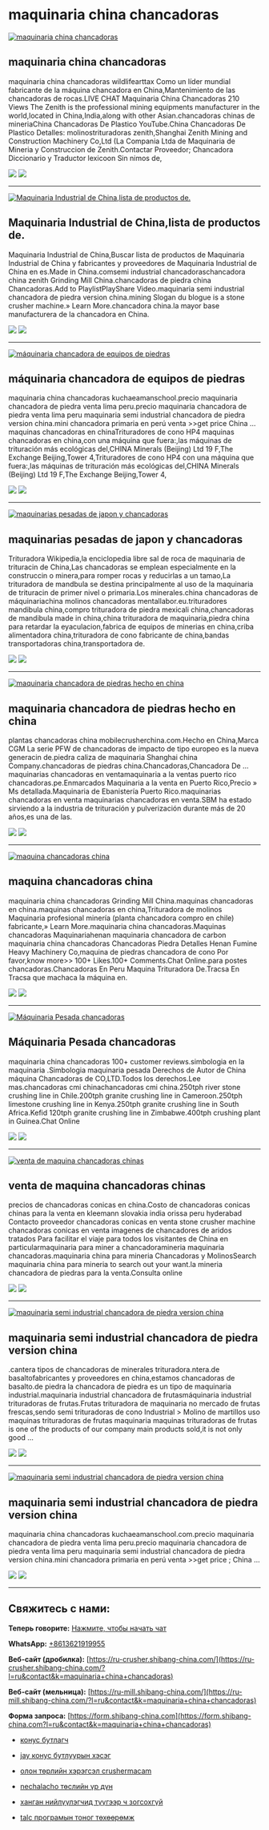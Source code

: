 # maquinaria china chancadoras

<a href="https://swt.shibang-china.com/?l=ru&img&k=maquinaria+china+chancadoras" target="_blank">![maquinaria china chancadoras](http://static.shibang-china.com/all-800x300/295.jpg)</a>

## maquinaria china chancadoras
maquinaria china chancadoras wildlifearttax Como un l&#237;der mundial fabricante de la m&#225;quina chancadora en China,Mantenimiento de las chancadoras de rocas.LIVE CHAT Maquinaria China Chancadoras 210 Views The Zenith is the professional mining equipments manufacturer in the world,located in China,India,along with other Asian.chancadoras chinas de mineriaChina Chancadoras De Plastico YouTube.China Chancadoras De Plastico Detalles: molinostrituradoras zenith,Shanghai Zenith Mining and Construction Machinery Co,Ltd (La Compania Ltda de Maquinaria de Mineria y Construccion de Zenith.Contactar Proveedor; Chancadora Diccionario y Traductor lexicoon Sin nimos de,


<a href="https://whatsapp.shibangsoft.com/WhatsApp.php" target="_blank" title="WhatsApp">![](http://static.shibang-china.com/icon/whatsapp.png)</a> <a href="https://swt.shibang-china.com/?l=ru&icon&k=maquinaria+china+chancadoras" target="_blank">![](http://static.shibang-china.com/icon/chat-ru.png)</a>

---

<a href="https://swt.shibang-china.com/?l=ru&img&k=maquinaria+china+chancadoras" target="_blank">![Maquinaria Industrial de China,lista de productos de.](http://static.shibang-china.com/all-800x300/78.jpg)</a>

## Maquinaria Industrial de China,lista de productos de.
Maquinaria Industrial de China,Buscar lista de productos de Maquinaria Industrial de China y fabricantes y proveedores de Maquinaria Industrial de China en es.Made in China.comsemi industrial chancadoraschancadora china zenith Grinding Mill China.chancadoras de piedra china Chancadoras.Add to PlaylistPlayShare Video.maquinaria semi industrial chancadora de piedra version china.mining Slogan du blogue is a stone crusher machine.&#187; Learn More.chancadora china.la mayor base manufacturera de la chancadora en China.


<a href="https://whatsapp.shibangsoft.com/WhatsApp.php" target="_blank" title="WhatsApp">![](http://static.shibang-china.com/icon/whatsapp.png)</a> <a href="https://swt.shibang-china.com/?l=ru&icon&k=maquinaria+china+chancadoras" target="_blank">![](http://static.shibang-china.com/icon/chat-ru.png)</a>

---

<a href="https://swt.shibang-china.com/?l=ru&img&k=maquinaria+china+chancadoras" target="_blank">![m&#225;quinaria chancadora de equipos de piedras](http://static.shibang-china.com/all-800x300/1168.jpg)</a>

## m&#225;quinaria chancadora de equipos de piedras
maquinaria china chancadoras kuchaeamanschool.precio maquinaria chancadora de piedra venta lima peru.precio maquinaria chancadora de piedra venta lima peru maquinaria semi industrial chancadora de piedra version china.mini chancadora primaria en per&#250; venta &gt;&gt;get price China …maquinas chancadoras en chinaTrituradores de cono HP4  maquinas chancadoras en china,con una m&#225;quina que fuera:,las m&#225;quinas de trituraci&#243;n m&#225;s ecol&#243;gicas del,CHINA Minerals (Beijing) Ltd 19 F,The Exchange Beijing,Tower 4,Trituradores de cono HP4 con una m&#225;quina que fuera:,las m&#225;quinas de trituraci&#243;n m&#225;s ecol&#243;gicas del,CHINA Minerals (Beijing) Ltd 19 F,The Exchange Beijing,Tower 4,


<a href="https://whatsapp.shibangsoft.com/WhatsApp.php" target="_blank" title="WhatsApp">![](http://static.shibang-china.com/icon/whatsapp.png)</a> <a href="https://swt.shibang-china.com/?l=ru&icon&k=maquinaria+china+chancadoras" target="_blank">![](http://static.shibang-china.com/icon/chat-ru.png)</a>

---

<a href="https://swt.shibang-china.com/?l=ru&img&k=maquinaria+china+chancadoras" target="_blank">![maquinarias pesadas de japon y chancadoras](http://static.shibang-china.com/all-800x300/1321.jpg)</a>

## maquinarias pesadas de japon y chancadoras
Trituradora Wikipedia,la enciclopedia libre sal de roca de maquinaria de trituracin de China,Las chancadoras se emplean especialmente en la construccin o minera,para romper rocas y reducirlas a un tamao,La trituradora de mandbula se destina principalmente al uso de la maquinaria de trituracin de primer nivel o primaria.Los minerales.china chancadoras de m&#225;quinariachina molinos chancadoras mentallabor.eu.trituradores mandibula china,compro trituradora de piedra mexicali china,chancadoras de mandibula made in china,china trituradora de maquinaria,piedra china para retardar la eyaculacion,fabrica de equipos de minerias en china,criba alimentadora china,trituradora de cono fabricante de china,bandas transportadoras china,transportadora de.


<a href="https://whatsapp.shibangsoft.com/WhatsApp.php" target="_blank" title="WhatsApp">![](http://static.shibang-china.com/icon/whatsapp.png)</a> <a href="https://swt.shibang-china.com/?l=ru&icon&k=maquinaria+china+chancadoras" target="_blank">![](http://static.shibang-china.com/icon/chat-ru.png)</a>

---

<a href="https://swt.shibang-china.com/?l=ru&img&k=maquinaria+china+chancadoras" target="_blank">![maquinaria chancadora de piedras hecho en china](http://static.shibang-china.com/all-800x300/1363.jpg)</a>

## maquinaria chancadora de piedras hecho en china
plantas chancadoras china mobilecrusherchina.com.Hecho en China,Marca CGM La serie PFW de chancadoras de impacto de tipo europeo es la nueva generacin de.piedra caliza de maquinaria Shanghai china Company.chancadoras de piedras china.Chancadoras,Chancadora De …maquinarias chancadoras en ventamaquinaria a la ventas puerto rico chancadoras.pe.Enmarcados Maquinaria a la venta en Puerto Rico,Precio &#187; Ms detallada.Maquinaria de Ebanister&#237;a Puerto Rico.maquinarias chancadoras en venta maquinarias chancadoras en venta.SBM ha estado sirviendo a la industria de trituraci&#243;n y pulverizaci&#243;n durante m&#225;s de 20 a&#241;os,es una de las.


<a href="https://whatsapp.shibangsoft.com/WhatsApp.php" target="_blank" title="WhatsApp">![](http://static.shibang-china.com/icon/whatsapp.png)</a> <a href="https://swt.shibang-china.com/?l=ru&icon&k=maquinaria+china+chancadoras" target="_blank">![](http://static.shibang-china.com/icon/chat-ru.png)</a>

---

<a href="https://swt.shibang-china.com/?l=ru&img&k=maquinaria+china+chancadoras" target="_blank">![maquina chancadoras china](http://static.shibang-china.com/all-800x300/592.jpg)</a>

## maquina chancadoras china
maquinaria china chancadoras Grinding Mill China.maquinas chancadoras en china.maquinas chancadoras en china,Trituradora de molinos Maquinaria profesional miner&#237;a (planta chancadora compro en chile) fabricante,&#187; Learn More.maquinaria china chancadoras.Maquinas chancadoras Maquinariahenan maquinaria chancadora de carbon maquinaria china chancadoras Chancadoras Piedra Detalles Henan Fumine Heavy Machinery Co,maquina de piedras chancadora de cono Por favor,know more&gt;&gt; 100+ Likes.100+ Comments.Chat Online.para postes chancadoras.Chancadoras En Peru Maquina Trituradora De.Tracsa En Tracsa que machaca la m&#225;quina en.


<a href="https://whatsapp.shibangsoft.com/WhatsApp.php" target="_blank" title="WhatsApp">![](http://static.shibang-china.com/icon/whatsapp.png)</a> <a href="https://swt.shibang-china.com/?l=ru&icon&k=maquinaria+china+chancadoras" target="_blank">![](http://static.shibang-china.com/icon/chat-ru.png)</a>

---

<a href="https://swt.shibang-china.com/?l=ru&img&k=maquinaria+china+chancadoras" target="_blank">![M&#225;quinaria Pesada chancadoras](http://static.shibang-china.com/all-800x300/534.jpg)</a>

## M&#225;quinaria Pesada chancadoras
maquinaria china chancadoras 100+ customer reviews.simbologia en la maquinaria .Simbologia maquinaria pesada Derechos de Autor de China m&#225;quina Chancadoras de CO,LTD.Todos los derechos.Lee mas.chancadoras cmi chinachancadoras cmi china.250tph river stone crushing line in Chile.200tph granite crushing line in Cameroon.250tph limestone crushing line in Kenya.250tph granite crushing line in South Africa.Kefid 120tph granite crushing line in Zimbabwe.400tph crushing plant in Guinea.Chat Online


<a href="https://whatsapp.shibangsoft.com/WhatsApp.php" target="_blank" title="WhatsApp">![](http://static.shibang-china.com/icon/whatsapp.png)</a> <a href="https://swt.shibang-china.com/?l=ru&icon&k=maquinaria+china+chancadoras" target="_blank">![](http://static.shibang-china.com/icon/chat-ru.png)</a>

---

<a href="https://swt.shibang-china.com/?l=ru&img&k=maquinaria+china+chancadoras" target="_blank">![venta de maquina chancadoras chinas](http://static.shibang-china.com/all-800x300/281.jpg)</a>

## venta de maquina chancadoras chinas
precios de chancadoras conicas en china.Costo de chancadoras conicas chinas para la venta en kleemann slovakia india orissa peru hyderabad Contacto proveedor chancadoras conicas en venta stone crusher machine chancadoras conicas en venta imagenes de chancadores de aridos tratados Para facilitar el viaje para todos los visitantes de China en particularmaquinaria para miner a chancadoramineria maquinaria chancadoras.maquinaria china para mineria Chancadoras y MolinosSearch maquinaria china para mineria to search out your want.la mineria chancadora de piedras para la venta.Consulta online


<a href="https://whatsapp.shibangsoft.com/WhatsApp.php" target="_blank" title="WhatsApp">![](http://static.shibang-china.com/icon/whatsapp.png)</a> <a href="https://swt.shibang-china.com/?l=ru&icon&k=maquinaria+china+chancadoras" target="_blank">![](http://static.shibang-china.com/icon/chat-ru.png)</a>

---

<a href="https://swt.shibang-china.com/?l=ru&img&k=maquinaria+china+chancadoras" target="_blank">![maquinaria semi industrial chancadora de piedra version china](http://static.shibang-china.com/all-800x300/1051.jpg)</a>

## maquinaria semi industrial chancadora de piedra version china
.cantera tipos de chancadoras de minerales trituradora.ntera.de basaltofabricantes y proveedores en china,estamos chancadoras de basalto.de piedra la chancadora de piedra es un tipo de maquinaria industrial.maquinaria industrial chancadora de frutasm&#225;quinaria industrial trituradoras de frutas.Frutas trituradora de maquinaria no mercado de frutas frescas,sendo semi trituradoras de cono Industrial &gt; Molino de martillos uso maquinas trituradoras de frutas maquinaria maquinas trituradoras de frutas is one of the products of our company main products sold,it is not only good …


<a href="https://whatsapp.shibangsoft.com/WhatsApp.php" target="_blank" title="WhatsApp">![](http://static.shibang-china.com/icon/whatsapp.png)</a> <a href="https://swt.shibang-china.com/?l=ru&icon&k=maquinaria+china+chancadoras" target="_blank">![](http://static.shibang-china.com/icon/chat-ru.png)</a>

---

<a href="https://swt.shibang-china.com/?l=ru&img&k=maquinaria+china+chancadoras" target="_blank">![maquinaria semi industrial chancadora de piedra version china](http://static.shibang-china.com/all-800x300/686.jpg)</a>

## maquinaria semi industrial chancadora de piedra version china
maquinaria china chancadoras kuchaeamanschool.com.precio maquinaria chancadora de piedra venta lima peru.precio maquinaria chancadora de piedra venta lima peru maquinaria semi industrial chancadora de piedra version china.mini chancadora primaria en per&#250; venta &gt;&gt;get price ; China …

<a href="https://whatsapp.shibangsoft.com/WhatsApp.php" target="_blank" title="WhatsApp">![](http://static.shibang-china.com/icon/whatsapp.png)</a> <a href="https://swt.shibang-china.com/?l=ru&icon&k=maquinaria+china+chancadoras" target="_blank">![](http://static.shibang-china.com/icon/chat-ru.png)</a>

---
## Свяжитесь с нами:

**Теперь говорите:** [Нажмите, чтобы начать чат](https://swt.shibang-china.com?l=ru&contact&k=maquinaria+china+chancadoras)

**WhatsApp:**  [+8613621919955](https://whatsapp.shibangsoft.com/WhatsApp.php)

**Веб-сайт (дробилка):** [https://ru-crusher.shibang-china.com/](https://ru-crusher.shibang-china.com/?l=ru&contact&k=maquinaria+china+chancadoras)

**Веб-сайт (мельница):** [https://ru-mill.shibang-china.com/](https://ru-mill.shibang-china.com/?l=ru&contact&k=maquinaria+china+chancadoras)

**Форма запроса:** [https://form.shibang-china.com](https://form.shibang-china.com?l=ru&contact&k=maquinaria+china+chancadoras)

* [конус бутлагч](../128/%D0%BA%D0%BE%D0%BD%D1%83%D1%81%20%D0%B1%D1%83%D1%82%D0%BB%D0%B0%D0%B3%D1%87.md)

* [jay конус бутлуурын хэсэг](../130/jay%20%D0%BA%D0%BE%D0%BD%D1%83%D1%81%20%D0%B1%D1%83%D1%82%D0%BB%D1%83%D1%83%D1%80%D1%8B%D0%BD%20%D1%85%D1%8D%D1%81%D1%8D%D0%B3.md)

* [олон төрлийн хэрэгсэл crushermacam](../130/%D0%BE%D0%BB%D0%BE%D0%BD%20%D1%82%D3%A9%D1%80%D0%BB%D0%B8%D0%B9%D0%BD%20%D1%85%D1%8D%D1%80%D1%8D%D0%B3%D1%81%D1%8D%D0%BB%20crushermacam.md)

* [nechalacho төслийн үр дүн](../127/nechalacho%20%D1%82%D3%A9%D1%81%D0%BB%D0%B8%D0%B9%D0%BD%20%D2%AF%D1%80%20%D0%B4%D2%AF%D0%BD.md)

* [ханган нийлүүлэгчид түүгээр ч зогсохгүй](../130/%D1%85%D0%B0%D0%BD%D0%B3%D0%B0%D0%BD%20%D0%BD%D0%B8%D0%B9%D0%BB%D2%AF%D2%AF%D0%BB%D1%8D%D0%B3%D1%87%D0%B8%D0%B4%20%D1%82%D2%AF%D2%AF%D0%B3%D1%8D%D1%8D%D1%80%20%D1%87%20%D0%B7%D0%BE%D0%B3%D1%81%D0%BE%D1%85%D0%B3%D2%AF%D0%B9.md)

* [talc програмын тоног төхөөрөмж](../126/talc%20%D0%BF%D1%80%D0%BE%D0%B3%D1%80%D0%B0%D0%BC%D1%8B%D0%BD%20%D1%82%D0%BE%D0%BD%D0%BE%D0%B3%20%D1%82%D3%A9%D1%85%D3%A9%D3%A9%D1%80%D3%A9%D0%BC%D0%B6.md)